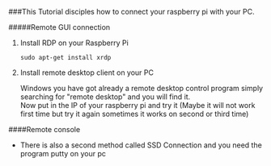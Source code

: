 ###This Tutorial disciples how to connect your raspberry pi with your PC.

#####Remote GUI connection

1.  Install RDP on your Raspberry Pi

        sudo apt-get install xrdp

2.  Install remote desktop client on your PC

    Windows you have got already a remote desktop control program simply searching for "remote desktop" and you will find it.  
    Now put in the IP of your raspberry pi and try it (Maybe it will not work first time but try it again sometimes it works on second or third time)  
  

####Remote console
  
* There is also a second method called SSD Connection and you need the program putty on your pc
  

